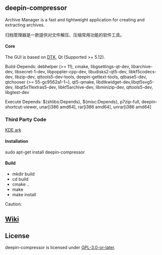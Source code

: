 ## deepin-compressor
Archive Manager is a fast and lightweight application for creating and extracting archives.

归档管理器是一款提供对文件解压、压缩常用功能的软件工具。

#### Core
The GUI is based on [DTK](https://github.com/linuxdeepin/dtkwidget), Qt (Supported >= 5.12).

Build-Depends:
debhelper (>= 11), cmake, libgsettings-qt-dev, libarchive-dev, libsecret-1-dev, libpoppler-cpp-dev, libudisks2-qt5-dev, libkf5codecs-dev, libzip-dev, qttools5-dev-tools, deepin-gettext-tools, qtbase5-dev, qtchooser (>= 55-gc9562a1-1~), qt5-qmake, libdtkwidget-dev,libqt5svg5-dev, libqt5x11extras5-dev, libkf5archive-dev, libminizip-dev, qttools5-dev, libgtest-dev

Execute Depends:
${shlibs:Depends}, ${misc:Depends}, p7zip-full, deepin-shortcut-viewer, unar[i386 amd64], rar[i386 amd64], unrar[i386 amd64]

### Third Party Code
[KDE ark](https://github.com/kde/ark)

#### Installation
sudo apt-get install deepin-compressor

#### Build
- mkdir build
- cd build
- cmake ..
- make
- make install

Caution:

## [Wiki](http://gitlab01.archermind.com/amt_SY/compressor/wikis/home)

## License
deepin-compressor is licensed under [GPL-3.0-or-later](LICENSE).
